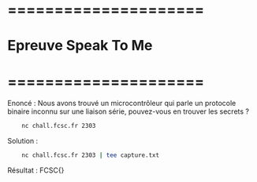 # =====================
#  Epreuve Speak To Me
# =====================

Enoncé : Nous avons trouvé un microcontrôleur qui parle un protocole binaire inconnu sur une liaison série, pouvez-vous en trouver les secrets ?


```bash  
    nc chall.fcsc.fr 2303
```

Solution : 
```bash
    nc chall.fcsc.fr 2303 | tee capture.txt
```

Résultat : FCSC{}